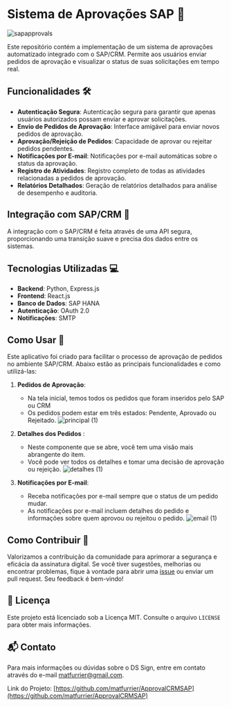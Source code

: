 # Sistema de Aprovações SAP 🚀
![sapapprovals](https://github.com/matfurrier/ApprovalCRMSAP/assets/30526394/60f70188-2a09-4094-8e96-5e4fb04cea61)

Este repositório contém a implementação de um sistema de aprovações automatizado integrado com o SAP/CRM. Permite aos usuários enviar pedidos de aprovação e visualizar o status de suas solicitações em tempo real.

## Funcionalidades 🛠

- **Autenticação Segura**: Autenticação segura para garantir que apenas usuários autorizados possam enviar e aprovar solicitações.
- **Envio de Pedidos de Aprovação**: Interface amigável para enviar novos pedidos de aprovação.
- **Aprovação/Rejeição de Pedidos**: Capacidade de aprovar ou rejeitar pedidos pendentes.
- **Notificações por E-mail**: Notificações por e-mail automáticas sobre o status da aprovação.
- **Registro de Atividades**: Registro completo de todas as atividades relacionadas a pedidos de aprovação.
- **Relatórios Detalhados**: Geração de relatórios detalhados para análise de desempenho e auditoria.

## Integração com SAP/CRM 💼

A integração com o SAP/CRM é feita através de uma API segura, proporcionando uma transição suave e precisa dos dados entre os sistemas.

## Tecnologias Utilizadas 💻

- **Backend**: Python, Express.js
- **Frontend**: React.js
- **Banco de Dados**: SAP HANA
- **Autenticação**: OAuth 2.0
- **Notificações**: SMTP

## Como Usar 📖

Este aplicativo foi criado para facilitar o processo de aprovação de pedidos no ambiente SAP/CRM. Abaixo estão as principais funcionalidades e como utilizá-las:

1. **Pedidos de Aprovação**:
   - Na tela inicial, temos todos os pedidos que foram inseridos pelo SAP ou CRM
   - Os pedidos podem estar em três estados: Pendente, Aprovado ou Rejeitado.
![principal (1)](https://github.com/matfurrier/ApprovalCRMSAP/assets/30526394/8074c994-fc6a-4983-beb1-d18b1df54fc0)

2. **Detalhes dos Pedidos** :
   - Neste componente que se abre, você tem uma visão mais abrangente do item.
   - Você pode ver todos os detalhes e tomar uma decisão de aprovação ou rejeição.
![detalhes (1)](https://github.com/matfurrier/ApprovalCRMSAP/assets/30526394/35184e5f-44a8-437f-bc7b-05fbdc039c23)

3. **Notificações por E-mail**:
   - Receba notificações por e-mail sempre que o status de um pedido mudar.
   - As notificações por e-mail incluem detalhes do pedido e informações sobre quem aprovou ou rejeitou o pedido.
![email (1)](https://github.com/matfurrier/ApprovalCRMSAP/assets/30526394/19ccc923-2fd0-4fbf-8c5e-876bb0ee9dcc)

## Como Contribuir 👥
Valorizamos a contribuição da comunidade para aprimorar a segurança e eficácia da assinatura digital. Se você tiver sugestões, melhorias ou encontrar problemas, fique à vontade para abrir uma [issue](https://github.com/matfurrier/ApprovalsSAP/issues) ou enviar um pull request. Seu feedback é bem-vindo!

## 📄 Licença
Este projeto está licenciado sob a Licença MIT. Consulte o arquivo `LICENSE` para obter mais informações.

## 📬 Contato
Para mais informações ou dúvidas sobre o DS Sign, entre em contato através do e-mail [matfurrier@gmail.com](mailto:matfurrier@gmail.com).

Link do Projeto: [https://github.com/matfurrier/ApprovalCRMSAP](https://github.com/matfurrier/ApprovalCRMSAP)
